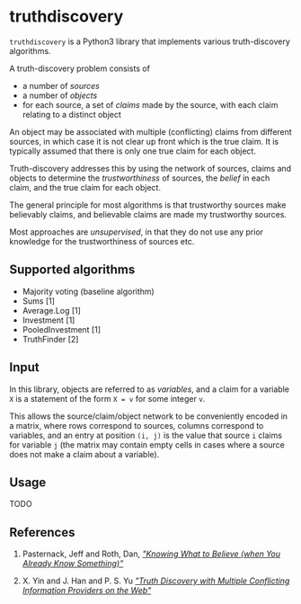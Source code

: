 # truthdiscovery

`truthdiscovery` is a Python3 library that implements various truth-discovery
algorithms.

A truth-discovery problem consists of

* a number of *sources*
* a number of *objects*
* for each source, a set of *claims* made by the source, with each claim
  relating to a distinct object

An object may be associated with multiple (conflicting) claims from different
sources, in which case it is not clear up front which is the true claim. It is
typically assumed that there is only one true claim for each object.

Truth-discovery addresses this by using the network of sources, claims and
objects to determine the *trustworthiness* of sources, the *belief* in each
claim, and the true claim for each object.

The general principle for most algorithms is that trustworthy sources make
believably claims, and believable claims are made my trustworthy sources.

Most approaches are *unsupervised*, in that they do not use any prior knowledge
for the trustworthiness of sources etc.

## Supported algorithms
* Majority voting (baseline algorithm)
* Sums [1]
* Average.Log [1]
* Investment [1]
* PooledInvestment [1]
* TruthFinder [2]

## Input

In this library, objects are referred to as *variables*, and a claim for a
variable `X` is a statement of the form `X = v` for some integer `v`.

This allows the source/claim/object network to be conveniently encoded in a
matrix, where rows correspond to sources, columns correspond to variables, and
an entry at position `(i, j)` is the value that source `i` claims for variable
`j` (the matrix may contain empty cells in cases where a source does not make a
claim about a variable).

## Usage

TODO

## References
1. Pasternack, Jeff and Roth, Dan, [*"Knowing What to Believe (when You Already
   Know Something)"*](http://dl.acm.org/citation.cfm?id=1873781.1873880)

1. X. Yin and J. Han and P. S. Yu [*"Truth Discovery with Multiple Conflicting
   Information Providers on the Web"*](http://ieeexplore.ieee.org/document/4415269/)
